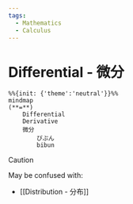 ```yaml
---
tags:
  - Mathematics
  - Calculus
---
```


# Differential - 微分

```mermaid
%%{init: {'theme':'neutral'}}%%
mindmap
(**=**)
	Differential
	Derivative
	微分
		びぶん
		bibun
```

>[!CAUTION]
>May be confused with:
>- [[Distribution - 分布]]


